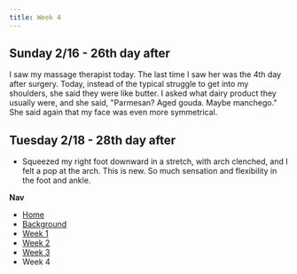 ```yaml
---
title: Week 4
---
```


## Sunday 2/16 - 26th day after

I saw my massage therapist today. The last time I saw her was the 4th day after surgery. Today, instead of the typical struggle to get into my shoulders, she said they were like butter. I asked what dairy product they usually were, and she said, "Parmesan? Aged gouda. Maybe manchego." She said again that my face was even more symmetrical.

## Tuesday 2/18 - 28th day after

* Squeezed my right foot downward in a stretch, with arch clenched, and I felt a pop at the arch. This is new. So much sensation and flexibility in the foot and ankle.


**Nav**

* [Home](/readme.md)
* [Background](/background.md)
* [Week 1](/week-1.md)
* [Week 2](/week-2.md)
* [Week 3](/week-3.md)
* Week 4